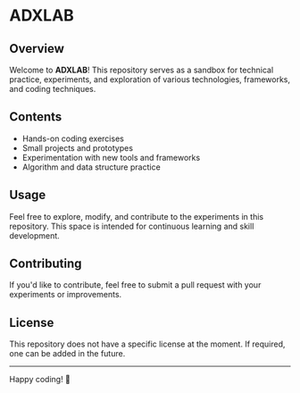 # ADXLAB

## Overview
Welcome to **ADXLAB**! This repository serves as a sandbox for technical practice, experiments, and exploration of various technologies, frameworks, and coding techniques.

## Contents
- Hands-on coding exercises
- Small projects and prototypes
- Experimentation with new tools and frameworks
- Algorithm and data structure practice

## Usage
Feel free to explore, modify, and contribute to the experiments in this repository. This space is intended for continuous learning and skill development.

## Contributing
If you'd like to contribute, feel free to submit a pull request with your experiments or improvements.

## License
This repository does not have a specific license at the moment. If required, one can be added in the future.

---

Happy coding! 🚀
